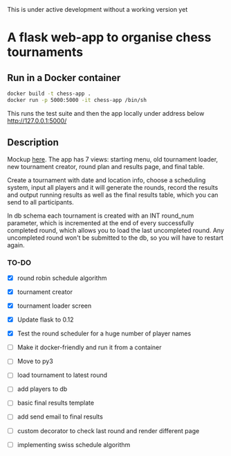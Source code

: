 <aside class="warning">
This is under active development without a working version yet
</aside>

# A flask web-app to organise chess tournaments 


## Run in a Docker container

```bash
docker build -t chess-app .
docker run -p 5000:5000 -it chess-app /bin/sh
```

This runs the test suite and then the app locally under address below
http://127.0.0.1:5000/


## Description

Mockup [here](https://moqups.com/pe3v4/7xozNp9y). The app has 7 views: starting menu, old tournament loader, new tournament creator, round plan and results page, and final table.

Create a tournament with date and location info, choose a scheduling system, input all players and it will generate the rounds, record the results and output running results as well as the final results table, which you can send to all participants. 

In db schema each tournament is created with an INT round_num parameter, which is incremented at the end of every successfully completed round, which allows you to load the last uncompleted round. Any uncompleted round won't be submitted to the db, so you will have to restart again. 


### TO-DO

- [x] round robin schedule algorithm
- [x] tournament creator
- [x] tournament loader screen
- [x] Update flask to 0.12
- [x] Test the round scheduler for a huge number of player names
- [ ] Make it docker-friendly and run it from a container
- [ ] Move to py3
- [ ] load tournament to latest round 
- [ ] add players to db
- [ ] basic final results template 
- [ ] add send email to final results
- [ ] custom decorator to check last round and render different page
- [ ] implementing swiss schedule algorithm

